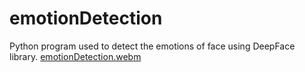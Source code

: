 # emotionDetection
Python program used to detect the emotions of face using DeepFace library.
[emotionDetection.webm](https://user-images.githubusercontent.com/109353834/235122958-183a093a-241e-4591-ba5b-c8f914d6e9d3.webm)
